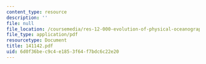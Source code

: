 ```yaml
---
content_type: resource
description: ''
file: null
file_location: /coursemedia/res-12-000-evolution-of-physical-oceanography-spring-2007/6d0f36bec9c4e1853f64f7bdc6c22e20_141142.pdf
file_type: application/pdf
resourcetype: Document
title: 141142.pdf
uid: 6d0f36be-c9c4-e185-3f64-f7bdc6c22e20
---
```

